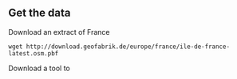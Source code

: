 Get the data
----

Download an extract of France

```
wget http://download.geofabrik.de/europe/france/ile-de-france-latest.osm.pbf
```

Download a tool to 